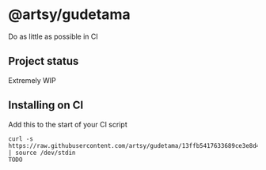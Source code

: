 # @artsy/gudetama

Do as little as possible in CI

## Project status

Extremely WIP

## Installing on CI

Add this to the start of your CI script

<!-- the_installation_command_is_on_the_next_line -->
    curl -s https://raw.githubusercontent.com/artsy/gudetama/13ffb5417633689ce3e8d415a147ec9f9429a828/install.sh | source /dev/stdin
    TODO
